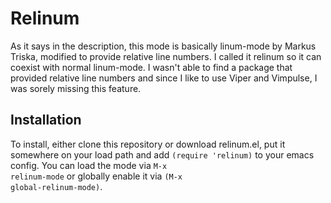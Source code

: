 Relinum
=======

As it says in the description, this mode is basically linum-mode by Markus Triska, modified to provide relative line numbers. I called it relinum so it can coexist with normal linum-mode.
I wasn't able to find a package that provided relative line numbers and since I like to use Viper and Vimpulse, I was sorely missing this feature.

Installation
------------

To install, either clone this repository or download relinum.el, put it somewhere on your load path and add <code>(require 'relinum)</code> to your emacs config. You can load the mode via <code>M-x relinum-mode</code> or globally enable it via <code>(M-x global-relinum-mode)</code>.
